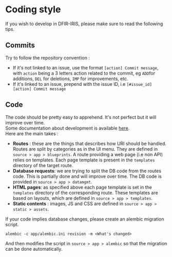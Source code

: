 # Coding style 

If you wish to develop in DFIR-IRIS, please make sure to read the following tips.   

## Commits 
Try to follow the repository convention : 

- If it's not linked to an issue, use the format `[action] Commit message`, with `action` being a 3 letters action related to the commit, eg `ADD`for additions, `DEL` for deletions, `IMP` for improvements, etc.
- If it's linked to an issue, prepend with the issue ID, i.e `[#issue_id][action] Commit message` 

## Code
The code should be pretty easy to apprehend. It's not perfect but it will improve over time.   
Some documentation about development is available [here](https://dfir-iris.github.io/development/).   
Here are the main takes : 

- **Routes** : these are the things that describes how URI should be handled. Routes are split by categories as in the UI menu. 
They are defined in `source > app > blueprints`. A route providing a web page (i.e non API) relies on templates. 
Each page template is present in the `templates` directory of the target route. 
- **Database requests**: we are trying to split the DB code from the routes code. This is partially done and will improve over time. The DB code is provided in `source > app > datamgmt`.
- **HTML pages**: as specified above each page template is set in the `templates` directory of the corresponding route. These templates are based on layouts, which are defined in `source > app > templates`. 
- **Static contents** : images, JS and CSS are defined in `source > app > static > assets`.

If your code implies database changes, please create an alembic migration script.  
```
alembic -c app/alembic.ini revision -m <What's changed>
```
And then modifies the script in `source > app > alembic` so that the migration can be done automatically.  